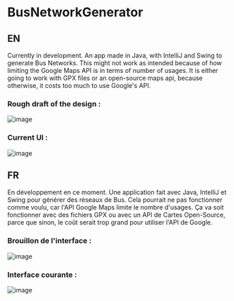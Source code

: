 # BusNetworkGenerator
## EN
Currently in development.
An app made in Java, with IntelliJ and Swing to generate Bus Networks.
This might not work as intended because of how limiting the Google Maps API is in terms of number of usages.
It is either going to work with GPX files or an open-source maps api, because otherwise, it costs too much to use Google's API.

### Rough draft of the design : 

![image](https://user-images.githubusercontent.com/18319764/94357358-5d7bf100-0066-11eb-88f3-6e955545139e.png)

### Current UI :

![image](https://user-images.githubusercontent.com/18319764/95704729-d90d9e80-0c1f-11eb-8bb4-93baba5c42f7.png)

## FR
En développement en ce moment.
Une application fait avec Java, IntelliJ et Swing pour générer des réseaux de Bus.
Cela pourrait ne pas fonctionner comme voulu, car l'API Google Maps limite le nombre d'usages.
Ça va soit fonctionner avec des fichiers GPX ou avec un API de Cartes Open-Source, parce que sinon, le coût serait trop grand pour utiliser l'API de Google.

### Brouillon de l'interface : 

![image](https://user-images.githubusercontent.com/18319764/94357358-5d7bf100-0066-11eb-88f3-6e955545139e.png)

### Interface courante :

![image](https://user-images.githubusercontent.com/18319764/95704729-d90d9e80-0c1f-11eb-8bb4-93baba5c42f7.png)

